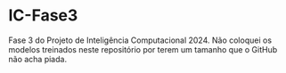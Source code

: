 # IC-Fase3
 Fase 3 do Projeto de Inteligência Computacional 2024.
 Não coloquei os modelos treinados neste repositório por terem um tamanho que o GitHub não acha piada.
